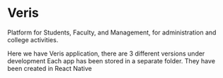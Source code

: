 # Veris
Platform for Students, Faculty, and Management, for administration and college activities.

Here we have Veris application, there are 3 different versions under development
Each app has been stored in a separate folder. They have been created in React Native
